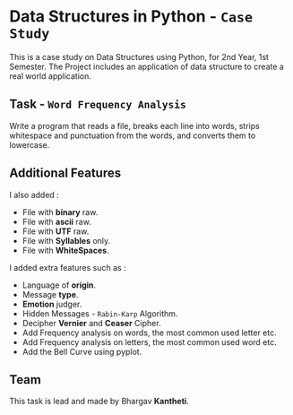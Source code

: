 # Data Structures in Python - `Case Study`

This is a case study on Data Structures using Python, for 2nd Year, 1st Semester.
The Project includes an application of data structure to create a real world application.


## Task - `Word Frequency Analysis`

Write a program that reads a file, breaks each line into words, strips whitespace and punctuation from the words, and converts them to lowercase.


## Additional Features

I also added :

- File with __binary__ raw.
- File with __ascii__ raw.
- File with __UTF__ raw.
- File with __Syllables__ only.
- File with __WhiteSpaces__.


I added extra features such as :

- Language of __origin__.
- Message __type__.
- __Emotion__ judger.
- Hidden Messages - `Rabin-Karp` Algorithm.
- Decipher __Vernier__ and __Ceaser__ Cipher.
- Add Frequency analysis on words, the most common used letter etc.
- Add Frequency analysis on letters, the most common used word etc.
- Add the Bell Curve using pyplot.

## Team

This task is lead and made by Bhargav __Kantheti__.
